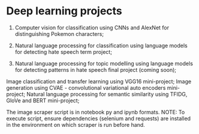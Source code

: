 # Deep learning projects

1) Computer vision for classification using CNNs and AlexNet for distinguishing Pokemon characters;

2) Natural language processing for classification using language models for detecting hate speech term project;

3) Natural language processing for topic modelling using language models for detecting patterns in hate speech final project (coming soon);

Image classification and transfer learning using VGG16 mini-project; 
Image generation using CVAE - convolutional variational auto encoders mini-project;
Natural language processing for semantic similarity using TFIDG, GloVe and BERT mini-project;


The image scraper script is in notebook py and ipynb formats. NOTE: To execute script, ensure dependencies (selenium and requests) are installed in the environment on which scraper is run before hand.
